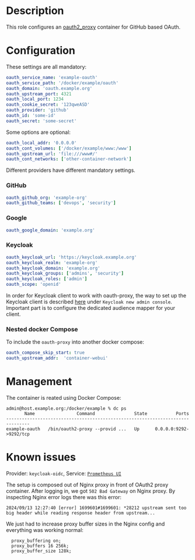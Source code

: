 # Description

This role configures an [oauth2_proxy](https://github.com/pusher/oauth2_proxy) container for GitHub based OAuth.

# Configuration

These settings are all mandatory:
```yaml
oauth_service_name: 'example-oauth'
oauth_service_path: '/docker/example/oauth'
oauth_domain: 'oauth.example.org'
oauth_upstream_port: 4321
oauth_local_port: 1234
oauth_cookie_secret: '123qweASD'
oauth_provider: 'github'
oauth_id: 'some-id'
oauth_secret: 'some-secret'
```
Some options are optional:
```yaml
oauth_local_addr: '0.0.0.0'
oauth_cont_volumes: ['/docker/example/www:/www']
oauth_upstream_url: 'file:///www#/'
oauth_cont_networks: ['other-container-network']
```
Different providers have different mandatory settings.

### GitHub
```yaml
oauth_github_org: 'example-org'
oauth_github_teams: ['devops', 'security']
```
### Google
```yaml
oauth_google_domain: 'example.org'
```
### Keycloak
```yaml
oauth_keycloak_url: 'https://keycloak.example.org'
oauth_keycloak_realm: 'example-org'
oauth_keycloak_domain: 'example.org'
oauth_keycloak_groups: ['admins', 'security']
oauth_keycloak_roles: ['admin']
oauth_scope: 'openid'
```

In order for Keycloak client to work with oauth-proxy, the way to set up the Keycloak client is described [here](https://oauth2-proxy.github.io/oauth2-proxy/configuration/providers/keycloak_oidc/) under `Keycloak new admin console`. Important part is to configure the dedicated audience mapper for your client.

### Nested docker Compose

To include the `oauth-proxy` into another docker compose:
```yaml
oauth_compose_skip_start: true
oauth_upstream_addr:  'container-webui'
```

# Management

The container is reated using Docker Compose:
```
admin@host.example.org:/docker/example % dc ps
       Name                Command               State           Ports         
-------------------------------------------------------------------------------
example-oauth   /bin/oauth2-proxy --provid ...   Up      0.0.0.0:9292->9292/tcp
```

# Known issues

Provider: `keycloak-oidc`, Service: [`Prometheus UI`](https://prometheus.infra.status.im/)

The setup is composed out of Nginx proxy in front of OAuth2 proxy container. After logging in, we got `502 Bad Gateway` on Nginx proxy. By inspecting Nginx error logs there was this error:
```
2024/09/13 12:27:40 [error] 1699601#1699601: *28212 upstream sent too big header while reading response header from upstream...
```
We just had to increase proxy buffer sizes in the Nginx config and everything was working normal:
```
  proxy_buffering on;
  proxy_buffers 16 256k;
  proxy_buffer_size 128k;
``` 